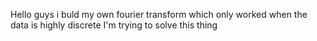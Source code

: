 Hello guys i buld my own fourier transform which only worked when the data is highly discrete 
I'm trying to solve this thing
